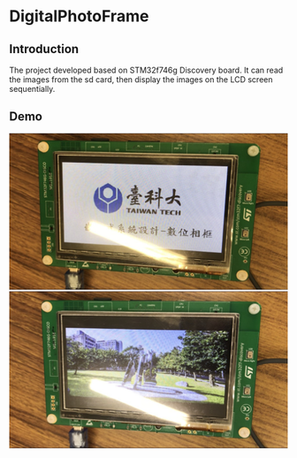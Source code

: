 # DigitalPhotoFrame

## Introduction
The project developed based on STM32f746g Discovery board. It can read the images from the sd card, then display the images on the LCD screen sequentially.

## Demo
![](https://github.com/KevinChen880723/DigitalPhotoFrame/blob/main/%E7%9B%B8%E6%A1%861.jpg)
![](https://github.com/KevinChen880723/DigitalPhotoFrame/blob/main/%E7%9B%B8%E6%A1%86%E4%BA%8C.jpg)
